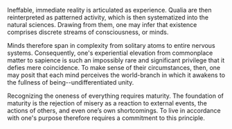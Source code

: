 Ineffable, immediate reality is articulated as experience. Qualia are then reinterpreted as patterned activity, which is then systematized into the natural sciences. Drawing from them, one may infer that existence comprises discrete streams of consciousness, or minds.

Minds therefore span in complexity from solitary atoms to entire nervous systems. Consequently, one's experiential elevation from commonplace matter to sapience is such an impossibly rare and significant privilege that it defies mere coincidence. To make sense of their circumstances, then, one may posit that each mind perceives the world-branch in which it awakens to the fullness of being--undifferentiated unity.

Recognizing the oneness of everything requires maturity. The foundation of maturity is the rejection of misery as a reaction to external events, the actions of others, and even one’s own shortcomings. To live in accordance with one's purpose therefore requires a commitment to this principle.
